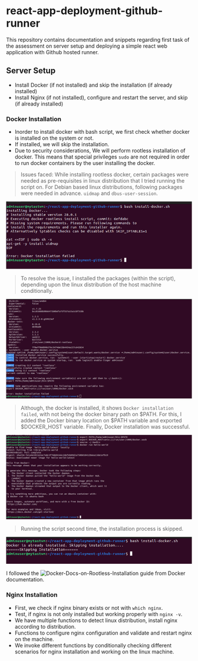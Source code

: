# react-app-deployment-github-runner
This repository contains documentation and snippets regarding first task of the assessment on server setup and deploying a simple react web application with Github hosted runner.

## Server Setup
- Install Docker (if not installed) and skip the installation (if already installed)
- Install Nginx (if not installed), configure and restart the server, and skip (if already installed)

### Docker Installation
- Inorder to install docker with bash script, we first check whether docker is installed on the system or not.
- If installed, we will skip the installation. 
- Due to security considerations, We will perform rootless installation of docker. This means that special privileges `sudo` are not required in order to run docker containers by the user installing the docker.

> Issues faced: While installing rootless docker, certain packages were needed as pre-requisites in linux distribution that I tried running the script on. For Debian based linux distributions, following packages were needed in advance. `uidmap` and `dbus-user-session`.

![Docker-Install-Issue](images/docker-install-issue.png)

> To resolve the issue, I installed the packages (within the script), depending upon the linux distribution of the host machine conditionally.

![Docker-Installation-Intermediary-Stage](images/docker-install-intermediary-stage.png)

> Although, the docker is installed, it shows `Docker installation failed`,  with not being the docker binary path on $PATH. For this, I added the Docker binary location on $PATH variable and exported $DOCKER_HOST variable. Finally, Docker installation was successful.

![Docker-Installation-Successful](images/docker-install-success.png)

> Running the script second time, the installation process is skipped.

![Skip-Docker-installation](images/skip-docker-installation.png)

I followed the ![Docker-Docs-on-Rootless-Installation](https://docs.docker.com/engine/security/rootless) guide from Docker documentation.



### Nginx Installation
- First, we check if nginx binary exists or not with `which nginx`.
- Test, if nginx is not only installed but working properly with `nginx -v`.
- We have multiple functions to detect linux distribution, install nginx according to distribution.
- Functions to configure nginx configuration and validate and restart nginx on the machine.
- We invoke different functions by conditionally checking different scenarios for nginx installation and working on the linux machine.